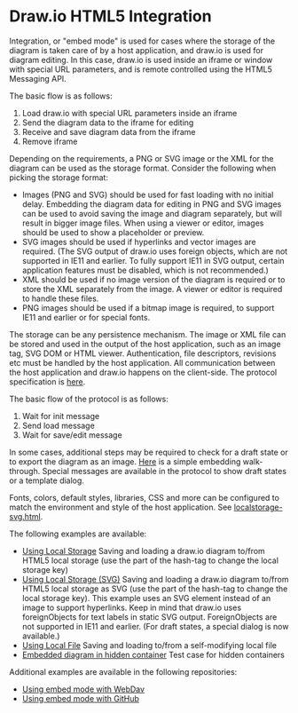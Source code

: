 # Draw.io HTML5 Integration

Integration, or "embed mode" is used for cases where the storage of the diagram is taken care of by a host application,
and draw.io is used for diagram editing. In this case, draw.io is used inside an iframe or window with special URL
parameters, and is remote controlled using the HTML5 Messaging API.

The basic flow is as follows:

1. Load draw.io with special URL parameters inside an iframe
2. Send the diagram data to the iframe for editing
3. Receive and save diagram data from the iframe
4. Remove iframe

Depending on the requirements, a PNG or SVG image or the XML for the diagram can be used as the storage format. Consider the following when picking the storage format:

- Images (PNG and SVG) should be used for fast loading with no initial delay. Embedding the diagram data for editing in PNG and SVG images can be used to avoid saving the image and diagram separately, but will result in bigger image files. When using a viewer or editor, images should be used to show a placeholder or preview.
- SVG images should be used if hyperlinks and vector images are required. (The SVG output of draw.io uses foreign objects, which are not
supported in IE11 and earlier. To fully support IE11 in SVG output, certain application features must be disabled, which is not recommended.)
- XML should be used if no image version of the diagram is required or to store the XML separately from the image. A viewer or editor is required 
to handle these files.
- PNG images should be used if a bitmap image is required, to support IE11 and earlier or for special fonts.

The storage can be any persistence mechanism. The image or XML file can be stored and used in the output of the host application, such as an image tag, SVG DOM or HTML viewer. Authentication, file descriptors, revisions etc must be handled by the host application. All communication between the host application and draw.io happens on the client-side. The protocol specification is <a href="https://desk.draw.io/support/solutions/articles/16000042544" target="_blank">here</a>.

The basic flow of the protocol is as follows:

1. Wait for init message
2. Send load message
3. Wait for save/edit message

In some cases, additional steps may be required to check for a draft state or to export the diagram as an image. <a href="https://support.draw.io/pages/viewpage.action?pageId=8945851" target="_blank">Here</a> is a simple embedding walk-through. Special messages are available in the protocol to show draft states or a template dialog.

Fonts, colors, default styles, libraries, CSS and more can be configured to match the environment and style of the host application. See <a href="http://jgraph.github.io/drawio-html5/localstorage-svg.html#default" target="_blank">localstorage-svg.html</a>.

The following examples are available:

* <a href="http://jgraph.github.io/drawio-html5/localstorage.html#default" target="_blank">Using Local Storage</a> Saving and loading a draw.io diagram to/from HTML5 local storage (use the part of the hash-tag to change the local storage key)
* <a href="http://jgraph.github.io/drawio-html5/localstorage-svg.html#default" target="_blank">Using Local Storage (SVG)</a> Saving and loading a draw.io diagram to/from HTML5 local storage as SVG (use the part of the hash-tag to change the local storage key). This example uses an SVG element instead of an image to support hyperlinks. Keep in mind that draw.io uses foreignObjects for text labels in static SVG output. ForeignObjects are not supported in IE11 and earlier. (For draft states, a special dialog is now available.)
* <a href="http://jgraph.github.io/drawio-html5/localfile.html" target="_blank">Using Local File</a> Saving and loading to/from a self-modifying local file
* <a href="http://jgraph.github.io/drawio-html5/collapsed.html" target="_blank">Embedded diagram in hidden container</a> Test case for hidden containers

Additional examples are available in the following repositories:

* <a href="https://github.com/jgraph/drawio-webdav">Using embed mode with WebDav</a>
* <a href="https://github.com/jgraph/drawio-github">Using embed mode with GitHub</a>
